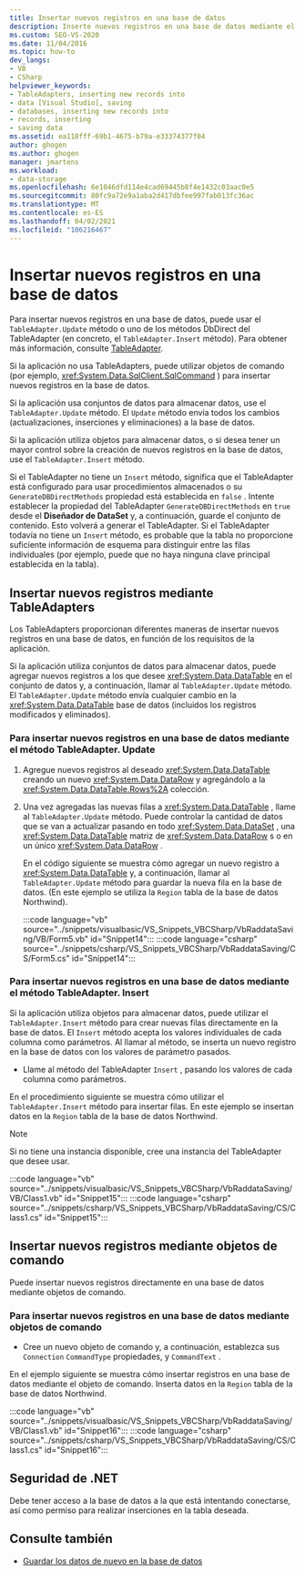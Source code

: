 ```yaml
---
title: Insertar nuevos registros en una base de datos
description: Inserte nuevos registros en una base de datos mediante el método TableAdapter. Update, uno de los métodos DBDirect de TableAdapter o los objetos de comando.
ms.custom: SEO-VS-2020
ms.date: 11/04/2016
ms.topic: how-to
dev_langs:
- VB
- CSharp
helpviewer_keywords:
- TableAdapters, inserting new records into
- data [Visual Studio], saving
- databases, inserting new records into
- records, inserting
- saving data
ms.assetid: ea118fff-69b1-4675-b79a-e33374377f04
author: ghogen
ms.author: ghogen
manager: jmartens
ms.workload:
- data-storage
ms.openlocfilehash: 6e1046dfd114e4cad69445b8f4e1432c03aac0e5
ms.sourcegitcommit: 80fc9a72e9a1aba2d417dbfee997fab013fc36ac
ms.translationtype: MT
ms.contentlocale: es-ES
ms.lasthandoff: 04/02/2021
ms.locfileid: "106216467"
---
```

# <a name="insert-new-records-into-a-database"></a>Insertar nuevos registros en una base de datos

Para insertar nuevos registros en una base de datos, puede usar el `TableAdapter.Update` método o uno de los métodos DbDirect del TableAdapter (en concreto, el `TableAdapter.Insert` método). Para obtener más información, consulte [TableAdapter](../data-tools/create-and-configure-tableadapters.md).

Si la aplicación no usa TableAdapters, puede utilizar objetos de comando (por ejemplo,  <xref:System.Data.SqlClient.SqlCommand> ) para insertar nuevos registros en la base de datos.

Si la aplicación usa conjuntos de datos para almacenar datos, use el `TableAdapter.Update` método. El `Update` método envía todos los cambios (actualizaciones, inserciones y eliminaciones) a la base de datos.

Si la aplicación utiliza objetos para almacenar datos, o si desea tener un mayor control sobre la creación de nuevos registros en la base de datos, use el `TableAdapter.Insert` método.

Si el TableAdapter no tiene un `Insert` método, significa que el TableAdapter está configurado para usar procedimientos almacenados o su `GenerateDBDirectMethods` propiedad está establecida en `false` . Intente establecer la propiedad del TableAdapter `GenerateDBDirectMethods` en `true` desde el **Diseñador de DataSet** y, a continuación, guarde el conjunto de contenido. Esto volverá a generar el TableAdapter. Si el TableAdapter todavía no tiene un `Insert` método, es probable que la tabla no proporcione suficiente información de esquema para distinguir entre las filas individuales (por ejemplo, puede que no haya ninguna clave principal establecida en la tabla).

## <a name="insert-new-records-by-using-tableadapters"></a>Insertar nuevos registros mediante TableAdapters

Los TableAdapters proporcionan diferentes maneras de insertar nuevos registros en una base de datos, en función de los requisitos de la aplicación.

Si la aplicación utiliza conjuntos de datos para almacenar datos, puede agregar nuevos registros a los que desee <xref:System.Data.DataTable> en el conjunto de datos y, a continuación, llamar al `TableAdapter.Update` método. El `TableAdapter.Update` método envía cualquier cambio en la <xref:System.Data.DataTable> base de datos (incluidos los registros modificados y eliminados).

### <a name="to-insert-new-records-into-a-database-by-using-the-tableadapterupdate-method"></a>Para insertar nuevos registros en una base de datos mediante el método TableAdapter. Update

1. Agregue nuevos registros al deseado <xref:System.Data.DataTable> creando un nuevo <xref:System.Data.DataRow> y agregándolo a la <xref:System.Data.DataTable.Rows%2A> colección.

2. Una vez agregadas las nuevas filas a <xref:System.Data.DataTable> , llame al `TableAdapter.Update` método. Puede controlar la cantidad de datos que se van a actualizar pasando en todo <xref:System.Data.DataSet> , una <xref:System.Data.DataTable> matriz de <xref:System.Data.DataRow> s o en un único <xref:System.Data.DataRow> .

   En el código siguiente se muestra cómo agregar un nuevo registro a <xref:System.Data.DataTable> y, a continuación, llamar al `TableAdapter.Update` método para guardar la nueva fila en la base de datos. (En este ejemplo se utiliza la `Region` tabla de la base de datos Northwind).

   :::code language="vb" source="../snippets/visualbasic/VS_Snippets_VBCSharp/VbRaddataSaving/VB/Form5.vb" id="Snippet14":::
   :::code language="csharp" source="../snippets/csharp/VS_Snippets_VBCSharp/VbRaddataSaving/CS/Form5.cs" id="Snippet14":::

### <a name="to-insert-new-records-into-a-database-by-using-the-tableadapterinsert-method"></a>Para insertar nuevos registros en una base de datos mediante el método TableAdapter. Insert

Si la aplicación utiliza objetos para almacenar datos, puede utilizar el `TableAdapter.Insert` método para crear nuevas filas directamente en la base de datos. El `Insert` método acepta los valores individuales de cada columna como parámetros. Al llamar al método, se inserta un nuevo registro en la base de datos con los valores de parámetro pasados.

- Llame al método del TableAdapter `Insert` , pasando los valores de cada columna como parámetros.

En el procedimiento siguiente se muestra cómo utilizar el `TableAdapter.Insert` método para insertar filas. En este ejemplo se insertan datos en la `Region` tabla de la base de datos Northwind.

> [!NOTE]
> Si no tiene una instancia disponible, cree una instancia del TableAdapter que desee usar.

:::code language="vb" source="../snippets/visualbasic/VS_Snippets_VBCSharp/VbRaddataSaving/VB/Class1.vb" id="Snippet15":::
:::code language="csharp" source="../snippets/csharp/VS_Snippets_VBCSharp/VbRaddataSaving/CS/Class1.cs" id="Snippet15":::

## <a name="insert-new-records-by-using-command-objects"></a>Insertar nuevos registros mediante objetos de comando

Puede insertar nuevos registros directamente en una base de datos mediante objetos de comando.

### <a name="to-insert-new-records-into-a-database-by-using-command-objects"></a>Para insertar nuevos registros en una base de datos mediante objetos de comando

- Cree un nuevo objeto de comando y, a continuación, establezca sus `Connection` `CommandType` propiedades, y `CommandText` .

En el ejemplo siguiente se muestra cómo insertar registros en una base de datos mediante el objeto de comando. Inserta datos en la `Region` tabla de la base de datos Northwind.

:::code language="vb" source="../snippets/visualbasic/VS_Snippets_VBCSharp/VbRaddataSaving/VB/Class1.vb" id="Snippet16":::
:::code language="csharp" source="../snippets/csharp/VS_Snippets_VBCSharp/VbRaddataSaving/CS/Class1.cs" id="Snippet16":::

## <a name="net-security"></a>Seguridad de .NET

Debe tener acceso a la base de datos a la que está intentando conectarse, así como permiso para realizar inserciones en la tabla deseada.

## <a name="see-also"></a>Consulte también

- [Guardar los datos de nuevo en la base de datos](../data-tools/save-data-back-to-the-database.md)

